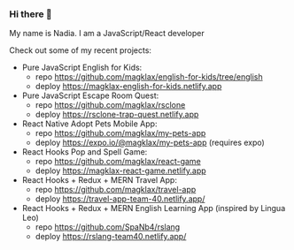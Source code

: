 ### Hi there 👋
My name is Nadia. I am a JavaScript/React developer

Check out some of my recent projects:
- Pure JavaScript English for Kids:
   - repo https://github.com/magklax/english-for-kids/tree/english
   - deploy https://magklax-english-for-kids.netlify.app
- Pure JavaScript Escape Room Quest:
    - repo https://github.com/magklax/rsclone
    - deploy https://rsclone-trap-quest.netlify.app
- React Native Adopt Pets Mobile App:
    - repo https://github.com/magklax/my-pets-app
    - deploy https://expo.io/@magklax/my-pets-app (requires expo)
- React Hooks Pop and Spell Game:
     - repo https://github.com/magklax/react-game
     - deploy https://magklax-react-game.netlify.app
- React Hooks + Redux + MERN Travel App:
     - repo https://github.com/magklax/travel-app
     - deploy https://travel-app-team-40.netlify.app/
- React Hooks + Redux + MERN English Learning App (inspired by Lingua Leo)
     - repo https://github.com/SpaNb4/rslang
     - deploy https://rslang-team40.netlify.app/

